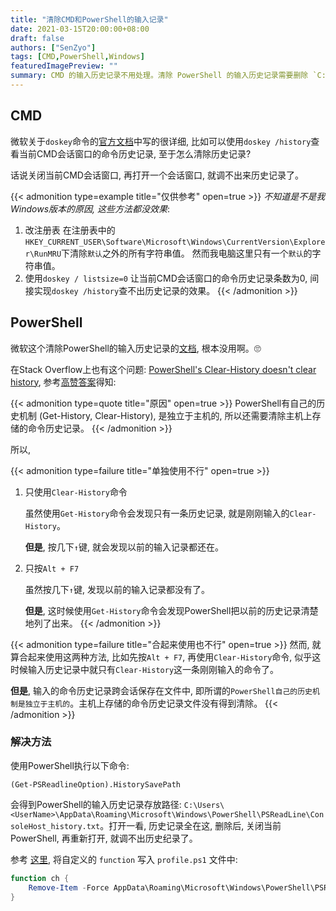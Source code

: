 ```yaml
---
title: "清除CMD和PowerShell的输入记录"
date: 2021-03-15T20:00:00+08:00
draft: false
authors: ["SenZyo"]
tags: [CMD,PowerShell,Windows]
featuredImagePreview: ""
summary: CMD 的输入历史记录不用处理。清除 PowerShell 的输入历史记录需要删除 `C:\Users\<UserName>\AppData\Roaming\Microsoft\Windows\PowerShell\PSReadLine\ConsoleHost_history.txt`。
---
```


## CMD

微软关于`doskey`命令的[官方文档](https://learn.microsoft.com/en-us/windows-server/administration/windows-commands/doskey)中写的很详细, 比如可以使用`doskey /history`查看当前CMD会话窗口的命令历史记录, 至于怎么清除历史记录? 

话说关闭当前CMD会话窗口, 再打开一个会话窗口, 就调不出来历史记录了。 

{{< admonition type=example title="仅供参考" open=true >}}
*不知道是不是我Windows版本的原因, 这些方法都没效果*: 

1. 改注册表
    在注册表中的`HKEY_CURRENT_USER\Software\Microsoft\Windows\CurrentVersion\Explorer\RunMRU`下清除`默认`之外的所有字符串值。
    然而我电脑这里只有一个`默认`的字符串值。
2. 使用`doskey / listsize=0`
    让当前CMD会话窗口的命令历史记录条数为0, 间接实现`doskey /history`查不出历史记录的效果。
{{< /admonition >}}

## PowerShell

微软这个清除PowerShell的输入历史记录的[文档](https://learn.microsoft.com/en-us/powershell/module/microsoft.powershell.core/clear-history), 根本没用啊。🙄

在Stack Overflow上也有这个问题: [PowerShell's Clear-History doesn't clear history](https://stackoverflow.com/questions/13257775/powershells-clear-history-doesnt-clear-history), 参考[高赞答案](https://stackoverflow.com/questions/13257775/powershells-clear-history-doesnt-clear-history/38807689#38807689)得知: 

{{< admonition type=quote title="原因" open=true >}}
PowerShell有自己的历史机制 (Get-History, Clear-History), 是独立于主机的, 所以还需要清除主机上存储的命令历史记录。
{{< /admonition >}}

所以, 

{{< admonition type=failure title="单独使用不行" open=true >}}
1. 只使用`Clear-History`命令

    虽然使用`Get-History`命令会发现只有一条历史记录, 就是刚刚输入的`Clear-History`。

    **但是**, 按几下`↑`键, 就会发现以前的输入记录都还在。
2. 只按`Alt + F7`

    虽然按几下`↑`键, 发现以前的输入记录都没有了。
    
    **但是**, 这时候使用`Get-History`命令会发现PowerShell把以前的历史记录清楚地列了出来。
{{< /admonition >}}

{{< admonition type=failure title="合起来使用也不行" open=true >}}
然而, 就算合起来使用这两种方法, 比如先按`Alt + F7`, 再使用`Clear-History`命令, 似乎这时候输入历史记录中就只有`Clear-History`这一条刚刚输入的命令了。

**但是**, 输入的命令历史记录跨会话保存在文件中, 即所谓的`PowerShell自己的历史机制是独立于主机的`。主机上存储的命令历史记录文件没有得到清除。
{{< /admonition >}}

### 解决方法

使用PowerShell执行以下命令: 

```shell
(Get-PSReadlineOption).HistorySavePath
```

会得到PowerShell的输入历史记录存放路径: `C:\Users\<UserName>\AppData\Roaming\Microsoft\Windows\PowerShell\PSReadLine\ConsoleHost_history.txt`。打开一看, 历史记录全在这, 删除后, 关闭当前PowerShell, 再重新打开, 就调不出历史纪录了。

参考 [这里](../2020-1/#永久代理-1), 将自定义的 `function` 写入 `profile.ps1` 文件中: 

```powershell
function ch {
    Remove-Item -Force AppData\Roaming\Microsoft\Windows\PowerShell\PSReadLineConsoleHost_history.txt
}
```
